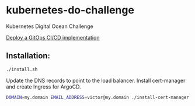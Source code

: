 # kubernetes-do-challenge
Kubernetes Digital Ocean Challenge

[Deploy a GitOps CI/CD implementation](https://www.digitalocean.com/community/pages/kubernetes-challenge#anchor--challenges)

## Installation:

```sh
./install.sh
```

Update the DNS records to point to the load balancer.
Install cert-manager and create Ingress for ArgoCD.

```sh
DOMAIN=my.domain EMAIL_ADDRESS=victor@my.domain ./install-cert-manager.sh
```

